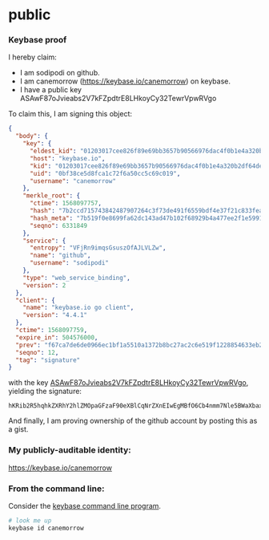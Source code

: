 # public

### Keybase proof

I hereby claim:

  * I am sodipodi on github.
  * I am canemorrow (https://keybase.io/canemorrow) on keybase.
  * I have a public key ASAwF87oJvieabs2V7kFZpdtrE8LHkoyCy32TewrVpwRVgo

To claim this, I am signing this object:

```json
{
  "body": {
    "key": {
      "eldest_kid": "01203017cee826f89e69bb3657b90566976dac4f0b1e4a320b2df64dec2b569c11560a",
      "host": "keybase.io",
      "kid": "01203017cee826f89e69bb3657b90566976dac4f0b1e4a320b2df64dec2b569c11560a",
      "uid": "0bf38ce5d8fca1c72f6a50cc5c69c019",
      "username": "canemorrow"
    },
    "merkle_root": {
      "ctime": 1568097757,
      "hash": "7b2ccd715743842487907264c3f73de491f6559bdf4e37f21c833feadf67dab1fe11cdbf73e3f5ac6b251427473f51c92d3ab420ed29ed012fa469e411b38d77",
      "hash_meta": "7b519f0e8699fa62dc143ad47b102f68929b4a477ee2f1e5991dd510466ca196",
      "seqno": 6331849
    },
    "service": {
      "entropy": "VFjRn9imqsGsuszOfAJLVLZw",
      "name": "github",
      "username": "sodipodi"
    },
    "type": "web_service_binding",
    "version": 2
  },
  "client": {
    "name": "keybase.io go client",
    "version": "4.4.1"
  },
  "ctime": 1568097759,
  "expire_in": 504576000,
  "prev": "f67ca7de6de0966ec1bf1a5510a1372b8bc27ac2c6e519f1228854633eb2f34f",
  "seqno": 12,
  "tag": "signature"
}
```

with the key [ASAwF87oJvieabs2V7kFZpdtrE8LHkoyCy32TewrVpwRVgo](https://keybase.io/canemorrow), yielding the signature:

```
hKRib2R5hqhkZXRhY2hlZMOpaGFzaF90eXBlCqNrZXnEIwEgMBfO6Cb4nmm7Nle5BWaXbaxPCx5KMgst9k3sK1acEVYKp3BheWxvYWTESpcCDMQg9nyn3m3glm7BvxpVEKE3K4vCesLG5RnxIohUYz6y80/EIPndsmUvrnpwXBSfJ8qwASNIfyhY3sog2AOxrBiDXZycAgHCo3NpZ8RAaNTwPqKa6YSdWwxd0LvC8z/JF3ymzfgHKkFMgsyANI/qq1fLS803FMpqTv6eMsLNokwEdDNxCeaBazRF7u7LDKhzaWdfdHlwZSCkaGFzaIKkdHlwZQildmFsdWXEIG2hlL/cDk36QkmgY/YPrO+TyHbMhd053XH5l73R4Blbo3RhZ80CAqd2ZXJzaW9uAQ==

```

And finally, I am proving ownership of the github account by posting this as a gist.

### My publicly-auditable identity:

https://keybase.io/canemorrow

### From the command line:

Consider the [keybase command line program](https://keybase.io/download).

```bash
# look me up
keybase id canemorrow
```

